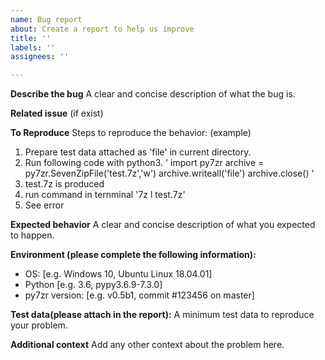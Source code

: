 ```yaml
---
name: Bug report
about: Create a report to help us improve
title: ''
labels: ''
assignees: ''

---
```


**Describe the bug**
A clear and concise description of what the bug is.

**Related issue**
(if exist)

**To Reproduce**
Steps to reproduce the behavior:
(example)
1. Prepare test data attached as 'file' in current directory.
2. Run following code with python3.
'
import py7zr
archive = py7zr.SevenZipFile('test.7z','w')
archive.writeall('file')
archive.close()
'
3. test.7z is produced
4. run command in ternminal '7z l test.7z'
5. See error

**Expected behavior**
A clear and concise description of what you expected to happen.

**Environment (please complete the following information):**
 - OS: [e.g. Windows 10, Ubuntu Linux 18.04.01]
 - Python [e.g. 3.6, pypy3.6.9-7.3.0]
 - py7zr version: [e.g. v0.5b1, commit #123456 on master]

**Test data(please attach in the report):**
A minimum test data to reproduce your problem.

**Additional context**
Add any other context about the problem here.
